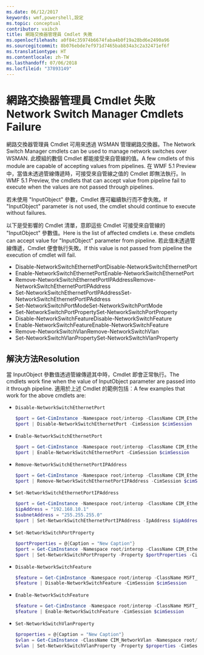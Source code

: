 ```yaml
---
ms.date: 06/12/2017
keywords: wmf,powershell,設定
ms.topic: conceptual
contributor: vaibch
title: 網路交換器管理員 Cmdlet 失敗
ms.openlocfilehash: a0f84c35974b6674faba4b0f19a28bd6e2490a96
ms.sourcegitcommit: 8b076ebde7ef971d7465bab834a3c2a32471ef6f
ms.translationtype: HT
ms.contentlocale: zh-TW
ms.lasthandoff: 07/06/2018
ms.locfileid: "37893149"
---
```

# <a name="network-switch-manager-cmdlets-failure"></a><span data-ttu-id="0b9c0-103">網路交換器管理員 Cmdlet 失敗</span><span class="sxs-lookup"><span data-stu-id="0b9c0-103">Network Switch Manager Cmdlets Failure</span></span>

<span data-ttu-id="0b9c0-104">網路交換器管理員 Cmdlet 可用來透過 WSMAN 管理網路交換器。</span><span class="sxs-lookup"><span data-stu-id="0b9c0-104">The Network Switch Manager cmdlets can be used to manage network switches over WSMAN.</span></span>
<span data-ttu-id="0b9c0-105">此模組的數個 Cmdlet 都能接受來自管線的值。</span><span class="sxs-lookup"><span data-stu-id="0b9c0-105">A few cmdlets of this module are capable of accepting values from pipelines.</span></span>
<span data-ttu-id="0b9c0-106">在 WMF 5.1 Preview 中，當值未透過管線傳遞時，可接受來自管線之值的 Cmdlet 即無法執行。</span><span class="sxs-lookup"><span data-stu-id="0b9c0-106">In WMF 5.1 Preview, the cmdlets that can accept value from pipeline fail to execute when the values are not passed through pipelines.</span></span>

<span data-ttu-id="0b9c0-107">若未使用 "InputObject" 參數，Cmdlet 應可繼續執行而不會失敗。</span><span class="sxs-lookup"><span data-stu-id="0b9c0-107">If "InputObject" parameter is not used, the cmdlet should continue to execute without failures.</span></span>

<span data-ttu-id="0b9c0-108">以下是受影響的 Cmdlet 清單，意即這些 Cmdlet 可接受來自管線的 "InputObject" 參數值。</span><span class="sxs-lookup"><span data-stu-id="0b9c0-108">Here is the list of affected cmdlets i.e. these cmdlets can accept value for "InputObject" parameter from pipeline.</span></span>
<span data-ttu-id="0b9c0-109">若此值未透過管線傳遞，Cmdlet 便會執行失敗。</span><span class="sxs-lookup"><span data-stu-id="0b9c0-109">If this value is not passed from pipeline the execution of cmdlet will fail.</span></span>

- <span data-ttu-id="0b9c0-110">Disable-NetworkSwitchEthernetPort</span><span class="sxs-lookup"><span data-stu-id="0b9c0-110">Disable-NetworkSwitchEthernetPort</span></span>
- <span data-ttu-id="0b9c0-111">Enable-NetworkSwitchEthernetPort</span><span class="sxs-lookup"><span data-stu-id="0b9c0-111">Enable-NetworkSwitchEthernetPort</span></span>
- <span data-ttu-id="0b9c0-112">Remove-NetworkSwitchEthernetPortIPAddress</span><span class="sxs-lookup"><span data-stu-id="0b9c0-112">Remove-NetworkSwitchEthernetPortIPAddress</span></span>
- <span data-ttu-id="0b9c0-113">Set-NetworkSwitchEthernetPortIPAddress</span><span class="sxs-lookup"><span data-stu-id="0b9c0-113">Set-NetworkSwitchEthernetPortIPAddress</span></span>
- <span data-ttu-id="0b9c0-114">Set-NetworkSwitchPortMode</span><span class="sxs-lookup"><span data-stu-id="0b9c0-114">Set-NetworkSwitchPortMode</span></span>
- <span data-ttu-id="0b9c0-115">Set-NetworkSwitchPortProperty</span><span class="sxs-lookup"><span data-stu-id="0b9c0-115">Set-NetworkSwitchPortProperty</span></span>
- <span data-ttu-id="0b9c0-116">Disable-NetworkSwitchFeature</span><span class="sxs-lookup"><span data-stu-id="0b9c0-116">Disable-NetworkSwitchFeature</span></span>
- <span data-ttu-id="0b9c0-117">Enable-NetworkSwitchFeature</span><span class="sxs-lookup"><span data-stu-id="0b9c0-117">Enable-NetworkSwitchFeature</span></span>
- <span data-ttu-id="0b9c0-118">Remove-NetworkSwitchVlan</span><span class="sxs-lookup"><span data-stu-id="0b9c0-118">Remove-NetworkSwitchVlan</span></span>
- <span data-ttu-id="0b9c0-119">Set-NetworkSwitchVlanProperty</span><span class="sxs-lookup"><span data-stu-id="0b9c0-119">Set-NetworkSwitchVlanProperty</span></span>

## <a name="resolution"></a><span data-ttu-id="0b9c0-120">解決方法</span><span class="sxs-lookup"><span data-stu-id="0b9c0-120">Resolution</span></span>

<span data-ttu-id="0b9c0-121">當 InputObject 參數值透過管線傳遞其中時，Cmdlet 即會正常執行。</span><span class="sxs-lookup"><span data-stu-id="0b9c0-121">The cmdlets work fine when the value of InputObject parameter are passed into it through pipeline.</span></span> <span data-ttu-id="0b9c0-122">適用於上述 Cmdlet 的範例包括︰</span><span class="sxs-lookup"><span data-stu-id="0b9c0-122">A few examples that work for the above cmdlets are:</span></span>

- `Disable-NetworkSwitchEthernetPort`

  ```powershell
  $port = Get-CimInstance -Namespace root/interop -ClassName CIM_EthernetPort -CimSession $cimSession | Select-Object -First 1
  $port | Disable-NetworkSwitchEthernetPort -CimSession $cimSession
  ```

- `Enable-NetworkSwitchEthernetPort`

  ```powershell
  $port = Get-CimInstance -Namespace root/interop -ClassName CIM_EthernetPort -CimSession $cimSession | Select-Object -First 1
  $port | Enable-NetworkSwitchEthernetPort -CimSession $cimSession
  ```

- `Remove-NetworkSwitchEthernetPortIPAddress`

  ```powershell
  $port = Get-CimInstance -Namespace root/interop -ClassName CIM_EthernetPort -CimSession $cimSession | Select-Object -First 1
  $port | Remove-NetworkSwitchEthernetPortIPAddress -CimSession $cimSession
  ```

- `Set-NetworkSwitchEthernetPortIPAddress`

  ```powershell
  $port = Get-CimInstance -Namespace root/interop -ClassName CIM_EthernetPort -CimSession $cimSession | Select-Object -First 1
  $ipAddress = "192.168.10.1"
  $subnetAddress = "255.255.255.0"
  $port | Set-NetworkSwitchEthernetPortIPAddress -IpAddress $ipAddress -SubnetAddress $subnetAddress -CimSession $cimSession
  ```

- `Set-NetworkSwitchPortProperty`

  ```powershell
  $portProperties = @{Caption = "New Caption"}
  $port = Get-CimInstance -Namespace root/interop -ClassName CIM_EthernetPort -CimSession $cimSession | Select-Object -First 1
  $port | Set-NetworkSwitchPortProperty -Property $portProperties -CimSession $cimSession
  ```

- `Disable-NetworkSwitchFeature`

  ```powershell
  $feature = Get-CimInstance -Namespace root/interop -ClassName MSFT_Feature -CimSession $cimSession | Select-Object -First 1
  $feature | Disable-NetworkSwitchFeature -CimSession $cimSession
  ```

- `Enable-NetworkSwitchFeature`

  ```powershell
  $feature = Get-CimInstance -Namespace root/interop -ClassName MSFT_Feature -CimSession $cimSession | Select-Object -First 1
  $feature | Enable-NetworkSwitchFeature -CimSession $cimSession
  ```

- `Set-NetworkSwitchVlanProperty`

  ```powershell
  $properties = @{Caption = "New Caption"}
  $vlan = Get-CimInstance -ClassName CIM_NetworkVlan -Namespace root/interop -CimSession $cimSession | Select-Object -First 1
  $vlan | Set-NetworkSwitchVlanProperty -Property $properties -CimSession $cimSession
  ```